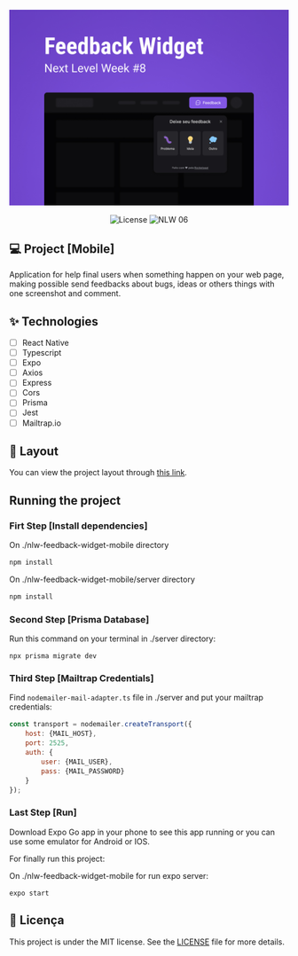 ![cover](.github/capa-feedback-widget.jpg?style=flat)

<p align="center">
  <img alt="License" src="https://img.shields.io/static/v1?label=license&message=MIT&color=8257E5&labelColor=0A1033">
  <img src="https://img.shields.io/static/v1?label=NLW&message=08&color=8257E5&labelColor=0A1033" alt="NLW 06" />
</p>

## 💻 Project [Mobile]
Application for help final users when something happen on your web page, making possible send feedbacks about bugs, ideas or others things with one screenshot and comment.

## ✨ Technologies

-   [ ] React Native
-   [ ] Typescript
-   [ ] Expo
-   [ ] Axios
-   [ ] Express
-   [ ] Cors
-   [ ] Prisma
-   [ ] Jest
-   [ ] Mailtrap.io

## 🔖 Layout

You can view the project layout through [this link](https://www.figma.com/community/file/1102912516166573468).

## Running the project

### Firt Step [Install dependencies]

On ./nlw-feedback-widget-mobile directory
```cl
npm install
```

On ./nlw-feedback-widget-mobile/server directory
```cl
npm install
```

### Second Step [Prisma Database]

Run this command on your terminal in ./server directory:
```ci
npx prisma migrate dev
```

### Third Step [Mailtrap Credentials]

Find ```nodemailer-mail-adapter.ts``` file in ./server and put your mailtrap credentials:
```javascript
const transport = nodemailer.createTransport({
	host: {MAIL_HOST},
	port: 2525,
	auth: {
		user: {MAIL_USER},
		pass: {MAIL_PASSWORD}
	}
});
```

### Last Step [Run]

Download Expo Go app in your phone to see this app running or you can use some emulator for Android or IOS.

For finally run this project:

On ./nlw-feedback-widget-mobile for run expo server:
```ci
expo start
```

## 📄 Licença

This project is under the MIT license. See the [LICENSE](LICENSE) file for more details.
